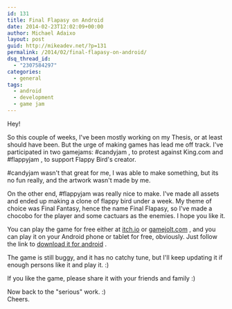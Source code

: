 ```yaml
---
id: 131
title: Final Flapasy on Android
date: 2014-02-23T12:02:09+00:00
author: Michael Adaixo
layout: post
guid: http://mikeadev.net/?p=131
permalink: /2014/02/final-flapasy-on-android/
dsq_thread_id:
  - "2307584297"
categories:
  - general
tags:
  - android
  - development
  - game jam
---
```

Hey!

So this couple of weeks, I've been mostly working on my Thesis, or at least should have been. But the urge of making games has lead me off track. I've participated in two gamejams: #candyjam , to protest against King.com and #flappyjam , to support Flappy Bird's creator.

#candyjam wasn't that great for me, I was able to make something, but its no fun really, and the artwork wasn't made by me. 

On the other end, #flappyjam was really nice to make. I've made all assets and ended up making a clone of flappy bird under a week. My theme of choice was Final Fantasy, hence the name Final Flapasy, so I've made a chocobo for the player and some cactuars as the enemies. I hope you like it.

You can play the game for free either at [itch.io](http://mikea15.itch.io/final-flapasy) or [gamejolt.com](http://gamejolt.com/games/action/final-flapasy/22921/) , and you can play it on your Android phone or tablet for free, obviously. Just follow the link to [download it for android](http://bit.ly/1bxPOYz) .

The game is still buggy, and it has no catchy tune, but I'll keep updating it if enough persons like it and play it. :)

If you like the game, please share it with your friends and family :)

Now back to the "serious" work. :)  
Cheers.